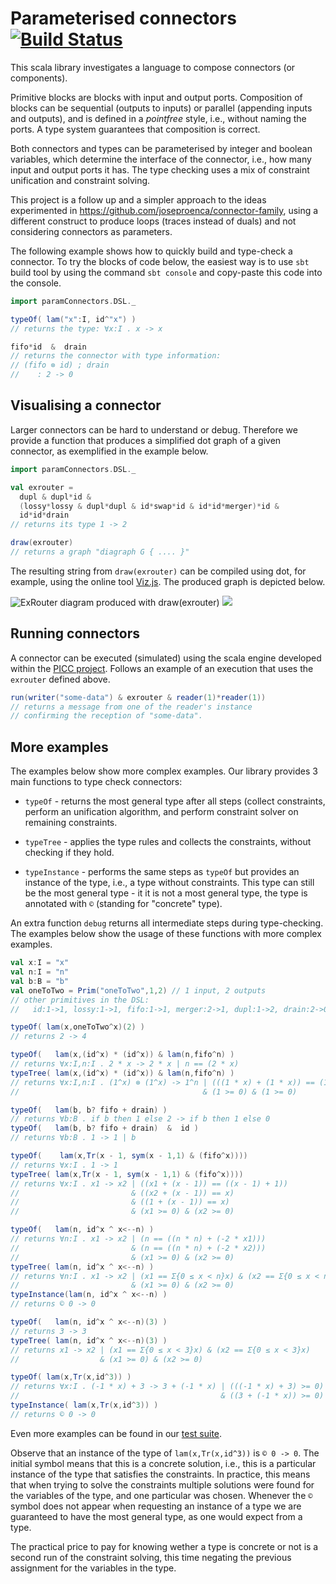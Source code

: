 Parameterised connectors [![Build Status](https://travis-ci.org/joseproenca/parameterised-connectors.svg?branch=master)](https://travis-ci.org/joseproenca/parameterised-connectors)
========================

This scala library investigates a language to compose connectors (or components).

Primitive blocks are blocks with input and output ports.
Composition of blocks can be sequential (outputs to inputs) or parallel (appending inputs and outputs), and is defined in a _pointfree_ style, i.e., without naming the ports. A type system guarantees that composition is correct.

Both connectors and types can be parameterised by integer and boolean variables, which determine the interface of the connector, i.e., how many input and output ports it has.
The type checking uses a mix of constraint unification and constraint solving.

This project is a follow up and a simpler approach to the ideas experimented in https://github.com/joseproenca/connector-family, using a different construct to produce loops (traces instead of duals) and not considering connectors as parameters.

The following example shows how to quickly build and type-check a connector.
To try the blocks of code below, the easiest way is to use ```sbt``` build tool by using the command ```sbt console``` and copy-paste this code into the console.

```scala
import paramConnectors.DSL._

typeOf( lam("x":I, id^"x") )
// returns the type: ∀x:I . x -> x

fifo*id  &  drain
// returns the connector with type information:
// (fifo ⊗ id) ; drain
//    : 2 -> 0
```


Visualising a connector
-----------------------
Larger connectors can be hard to understand or debug.
Therefore we provide a function that produces a simplified dot graph of a given connector, as exemplified in the example below.

```scala
import paramConnectors.DSL._

val exrouter =
  dupl & dupl*id &
  (lossy*lossy & dupl*dupl & id*swap*id & id*id*merger)*id &
  id*id*drain
// returns its type 1 -> 2

draw(exrouter)
// returns a graph "diagraph G { .... }"
```

The resulting string from ```draw(exrouter)``` can be compiled using dot, for example, using the online tool [Viz.js](https://mdaines.github.io/viz.js/).
The produced graph is depicted below.

![ExRouter diagram produced with draw(exrouter)](https://cdn.rawgit.com/joseproenca/parameterised-connectors/master/exrouter.svg)
<img src="https://cdn.rawgit.com/joseproenca/parameterised-connectors/master/exrouter.svg">


Running connectors
------------------
A connector can be executed (simulated) using the scala engine developed within the [PICC project](https://github.com/joseproenca/picc).
Follows an example of an execution that uses the ```exrouter``` defined above.

```scala
run(writer("some-data") & exrouter & reader(1)*reader(1))
// returns a message from one of the reader's instance
// confirming the reception of "some-data".
```


More examples
-------------

The examples below show more complex examples. 
Our library provides 3 main functions to type check connectors:

 * ```typeOf``` - returns the most general type after all steps (collect constraints, perform an unification algorithm, and perform constraint solver on remaining constraints.
 
 * ```typeTree``` - applies the type rules and collects the constraints, without checking if they hold.

 * ```typeInstance``` - performs the same steps as ```typeOf``` but provides an instance of the type, i.e., a type without constraints. This type can still be the most general type - it it is not a most general type, the type is annotated with ```©```  (standing for "concrete" type).

An extra function ```debug``` returns all intermediate steps during type-checking. The examples below show the usage of these functions with more complex examples. 


```scala
val x:I = "x"
val n:I = "n"
val b:B = "b"
val oneToTwo = Prim("oneToTwo",1,2) // 1 input, 2 outputs
// other primitives in the DSL:
//   id:1->1, lossy:1->1, fifo:1->1, merger:2->1, dupl:1->2, drain:2->0

typeOf( lam(x,oneToTwo^x)(2) )
// returns 2 -> 4

typeOf(   lam(x,(id^x) * (id^x)) & lam(n,fifo^n) )
// returns ∀x:I,n:I . 2 * x -> 2 * x | n == (2 * x)
typeTree( lam(x,(id^x) * (id^x)) & lam(n,fifo^n) )
// returns ∀x:I,n:I . (1^x) ⊗ (1^x) -> 1^n | (((1 * x) + (1 * x)) == (1 * n))
//                                         & (1 >= 0) & (1 >= 0)

typeOf(   lam(b, b? fifo + drain) )
// returns ∀b:B . if b then 1 else 2 -> if b then 1 else 0
typeOf(   lam(b, b? fifo + drain)  &  id )
// returns ∀b:B . 1 -> 1 | b

typeOf(    lam(x,Tr(x - 1, sym(x - 1,1) & (fifo^x))))
// returns ∀x:I . 1 -> 1
typeTree( lam(x,Tr(x - 1, sym(x - 1,1) & (fifo^x))))
// returns ∀x:I . x1 -> x2 | ((x1 + (x - 1)) == ((x - 1) + 1))
//                         & ((x2 + (x - 1)) == x)
//                         & ((1 + (x - 1)) == x)
//                         & (x1 >= 0) & (x2 >= 0)

typeOf(   lam(n, id^x ^ x<--n) )
// returns ∀n:I . x1 -> x2 | (n == ((n * n) + (-2 * x1)))
//                         & (n == ((n * n) + (-2 * x2)))
//                         & (x1 >= 0) & (x2 >= 0)
typeTree( lam(n, id^x ^ x<--n) )
// returns ∀n:I . x1 -> x2 | (x1 == Σ{0 ≤ x < n}x) & (x2 == Σ{0 ≤ x < n}x)
//                         & (x1 >= 0) & (x2 >= 0)
typeInstance(lam(n, id^x ^ x<--n) )
// returns © 0 -> 0

typeOf(   lam(n, id^x ^ x<--n)(3) )
// returns 3 -> 3
typeTree( lam(n, id^x ^ x<--n)(3) )
// returns x1 -> x2 | (x1 == Σ{0 ≤ x < 3}x) & (x2 == Σ{0 ≤ x < 3}x)
//                  & (x1 >= 0) & (x2 >= 0)

typeOf( lam(x,Tr(x,id^3)) )
// returns ∀x:I . (-1 * x) + 3 -> 3 + (-1 * x) | (((-1 * x) + 3) >= 0)
//                                             & ((3 + (-1 * x)) >= 0)
typeInstance( lam(x,Tr(x,id^3)) )
// returns © 0 -> 0
```

Even more examples can be found in our [test suite](https://github.com/joseproenca/parameterised-connectors/blob/master/src/test/scala/paramConnectors/TestTypeCheck.scala).

Observe that an instance of the type of ```lam(x,Tr(x,id^3))``` is  ```© 0 -> 0```. The initial symbol means that this is a concrete solution, i.e., this is a particular instance of the type that satisfies the constraints. In practice, this means that  when trying to solve the constraints multiple solutions were found for the variables of the type, and one particular was chosen. Whenever the ```©``` symbol does not appear when requesting an instance of a type we are guaranteed to have the most general type, as one would expect from a type.

The practical price to pay for knowing wether a type is concrete or not is a second run of the constraint solving, this time negating the previous assignment for the variables in the type.
